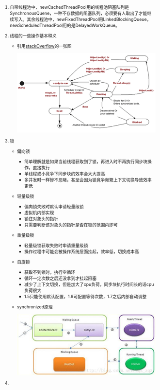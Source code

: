 

1. 自带线程池中，newCachedThreadPool用的线程池阻塞队列是SynchronousQuene，一种不存数据的阻塞队列，必须要有人取出了才能继续写入。其余线程池中，newFixedThreadPool用LinkedBlockingQueue，newScheduledThreadPool用的是DelayedWorkQueue。

2. 线程的一些操作基本释义 

   - 引用[stackOverflow](https://stackoverflow.com/questions/9700871/what-is-difference-between-sleep-method-and-yield-method-of-multi-threading)的一张图

     ![](yZVZk.gif)

3. 锁

   - 偏向锁

     - 简单理解就是如果当前线程获取到了锁，再进入时不再执行同步块操作，直接执行
     - 单线程或小竞争下同步块的效率会大大提高
     - 多并发时一样惨不忍睹，甚至会因为锁竞争频繁上下文切换导致效率更低

   - 轻量级锁

     - 偏向锁失败时默认申请轻量级锁
     - 虚拟机内部实现
     - 锁住对象头的指针
     - 只需要判断该对象头的指针是否在锁的范围内即可

   - 重量级锁

     - 轻量级锁获取失败时申请重量级锁
     - 操作过程中可能会被操作系统层面挂起，效率低，切换成本高

   - 自旋锁

     - 获取不到锁时，执行空循环
     - 循环一定次数之后还没拿到才挂起阻塞
     - 减少了上下文切换，但是加大了cpu负荷，同步块执行时间长的话cpu负荷很大
     - 1.5只能使用默认配置，1.6可配置等待次数，1.7之后内部自动调整

   - synchronized原理

     ![](synchronized.jpg)

4. 



